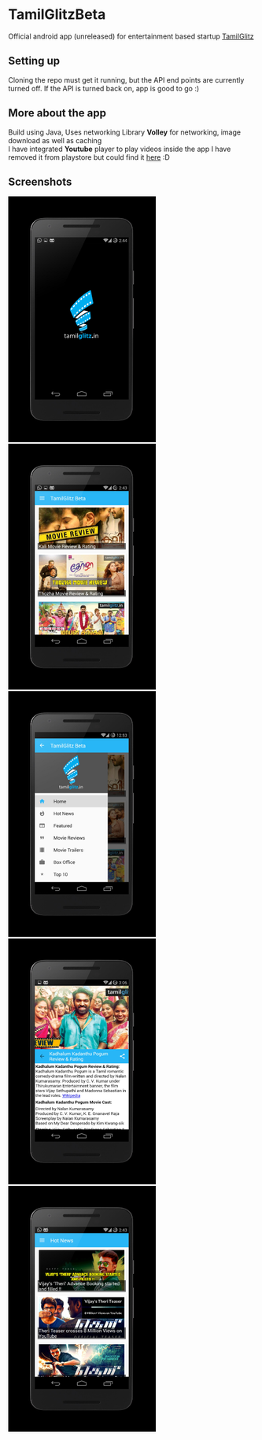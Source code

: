 # TamilGlitzBeta
Official android app (unreleased) for entertainment based startup [TamilGlitz](https://tamilglitz.in/)

## Setting up
Cloning the repo must get it running, but the API end points are currently turned off. If the API is turned back on, app is good to go :)

## More about the app
Build using Java, Uses networking Library **Volley** for networking, image download as well as caching  
I have integrated **Youtube** player to play videos inside the app
I have removed it from playstore but could find it [here](https://apkpure.com/tamilglitz-beta/com.tamilglitz.sidharthyatish.tamilglitzbeta) :D  

## Screenshots  
<img src="https://github.com/sidharthyatish/TamilGlitzBeta/blob/master/screenshots/screen-0.jpg" width="300" height="500"/> <img src="https://github.com/sidharthyatish/TamilGlitzBeta/blob/master/screenshots/screen-1.jpg" width="300" height="500"/> <img src="https://github.com/sidharthyatish/TamilGlitzBeta/blob/master/screenshots/screen-2.jpg" width="300" height="500"/>
<img src="https://github.com/sidharthyatish/TamilGlitzBeta/blob/master/screenshots/screen-3.jpg" width="300" height="500"/> <img src="https://github.com/sidharthyatish/TamilGlitzBeta/blob/master/screenshots/screen-4.jpg" width="300" height="500"/> 
